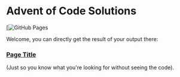 # Advent of Code Solutions

[![GitHub Pages](https://img.shields.io/badge/Live%20Site-GitHub%20Pages-brightgreen)

Welcome, you can directly get the result of your output there:

### [Page Title](https://vic-nas.github.io/Advent-of-code-python/)

(Just so you know what you're looking for without seeing the code).
